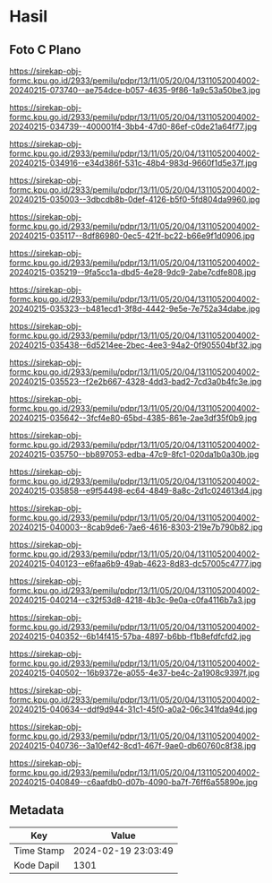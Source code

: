 # Hasil

## Foto C Plano

https://sirekap-obj-formc.kpu.go.id/2933/pemilu/pdpr/13/11/05/20/04/1311052004002-20240215-073740--ae754dce-b057-4635-9f86-1a9c53a50be3.jpg

https://sirekap-obj-formc.kpu.go.id/2933/pemilu/pdpr/13/11/05/20/04/1311052004002-20240215-034739--400001f4-3bb4-47d0-86ef-c0de21a64f77.jpg

https://sirekap-obj-formc.kpu.go.id/2933/pemilu/pdpr/13/11/05/20/04/1311052004002-20240215-034916--e34d386f-531c-48b4-983d-9660f1d5e37f.jpg

https://sirekap-obj-formc.kpu.go.id/2933/pemilu/pdpr/13/11/05/20/04/1311052004002-20240215-035003--3dbcdb8b-0def-4126-b5f0-5fd804da9960.jpg

https://sirekap-obj-formc.kpu.go.id/2933/pemilu/pdpr/13/11/05/20/04/1311052004002-20240215-035117--8df86980-0ec5-421f-bc22-b66e9f1d0906.jpg

https://sirekap-obj-formc.kpu.go.id/2933/pemilu/pdpr/13/11/05/20/04/1311052004002-20240215-035219--9fa5cc1a-dbd5-4e28-9dc9-2abe7cdfe808.jpg

https://sirekap-obj-formc.kpu.go.id/2933/pemilu/pdpr/13/11/05/20/04/1311052004002-20240215-035323--b481ecd1-3f8d-4442-9e5e-7e752a34dabe.jpg

https://sirekap-obj-formc.kpu.go.id/2933/pemilu/pdpr/13/11/05/20/04/1311052004002-20240215-035438--6d5214ee-2bec-4ee3-94a2-0f905504bf32.jpg

https://sirekap-obj-formc.kpu.go.id/2933/pemilu/pdpr/13/11/05/20/04/1311052004002-20240215-035523--f2e2b667-4328-4dd3-bad2-7cd3a0b4fc3e.jpg

https://sirekap-obj-formc.kpu.go.id/2933/pemilu/pdpr/13/11/05/20/04/1311052004002-20240215-035642--3fcf4e80-65bd-4385-861e-2ae3df35f0b9.jpg

https://sirekap-obj-formc.kpu.go.id/2933/pemilu/pdpr/13/11/05/20/04/1311052004002-20240215-035750--bb897053-edba-47c9-8fc1-020da1b0a30b.jpg

https://sirekap-obj-formc.kpu.go.id/2933/pemilu/pdpr/13/11/05/20/04/1311052004002-20240215-035858--e9f54498-ec64-4849-8a8c-2d1c024613d4.jpg

https://sirekap-obj-formc.kpu.go.id/2933/pemilu/pdpr/13/11/05/20/04/1311052004002-20240215-040003--8cab9de6-7ae6-4616-8303-219e7b790b82.jpg

https://sirekap-obj-formc.kpu.go.id/2933/pemilu/pdpr/13/11/05/20/04/1311052004002-20240215-040123--e6faa6b9-49ab-4623-8d83-dc57005c4777.jpg

https://sirekap-obj-formc.kpu.go.id/2933/pemilu/pdpr/13/11/05/20/04/1311052004002-20240215-040214--c32f53d8-4218-4b3c-9e0a-c0fa4116b7a3.jpg

https://sirekap-obj-formc.kpu.go.id/2933/pemilu/pdpr/13/11/05/20/04/1311052004002-20240215-040352--6b14f415-57ba-4897-b6bb-f1b8efdfcfd2.jpg

https://sirekap-obj-formc.kpu.go.id/2933/pemilu/pdpr/13/11/05/20/04/1311052004002-20240215-040502--16b9372e-a055-4e37-be4c-2a1908c9397f.jpg

https://sirekap-obj-formc.kpu.go.id/2933/pemilu/pdpr/13/11/05/20/04/1311052004002-20240215-040634--ddf9d944-31c1-45f0-a0a2-06c341fda94d.jpg

https://sirekap-obj-formc.kpu.go.id/2933/pemilu/pdpr/13/11/05/20/04/1311052004002-20240215-040736--3a10ef42-8cd1-467f-9ae0-db60760c8f38.jpg

https://sirekap-obj-formc.kpu.go.id/2933/pemilu/pdpr/13/11/05/20/04/1311052004002-20240215-040849--c6aafdb0-d07b-4090-ba7f-76ff6a55890e.jpg


## Metadata

| Key        | Value               |
| ---------- | ------------------- |
| Time Stamp | 2024-02-19 23:03:49 |
| Kode Dapil | 1301                |



